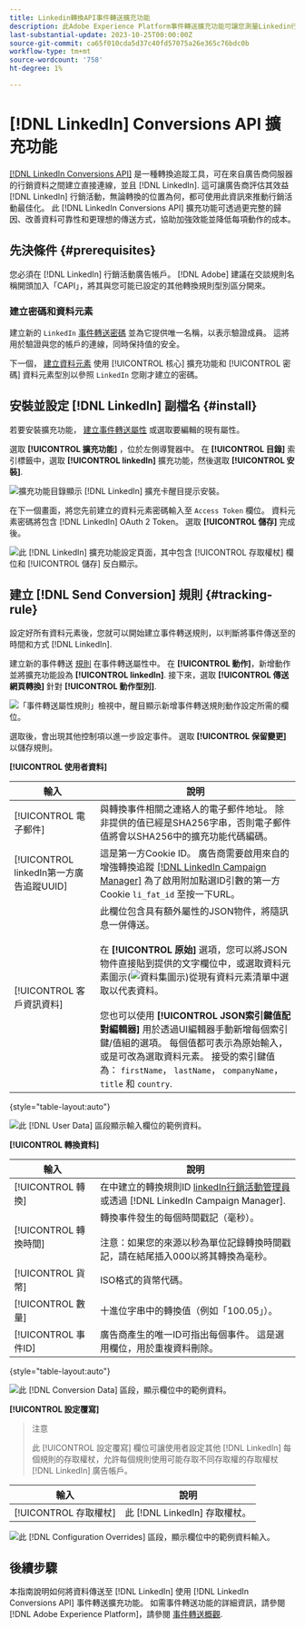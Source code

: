 ```yaml
---
title: Linkedin轉換API事件轉送擴充功能
description: 此Adobe Experience Platform事件轉送擴充功能可讓您測量Linkedin行銷活動的效能。
last-substantial-update: 2023-10-25T00:00:00Z
source-git-commit: ca65f010cda5d37c40fd57075a26e365c76bdc0b
workflow-type: tm+mt
source-wordcount: '758'
ht-degree: 1%

---
```


# [!DNL LinkedIn] Conversions API 擴充功能

[[!DNL LinkedIn Conversions API]](https://learn.microsoft.com/en-us/linkedin/marketing/integrations/ads-reporting/conversions-api) 是一種轉換追蹤工具，可在來自廣告商伺服器的行銷資料之間建立直接連線，並且 [!DNL LinkedIn]. 這可讓廣告商評估其效益 [!DNL LinkedIn] 行銷活動，無論轉換的位置為何，都可使用此資訊來推動行銷活動最佳化。 此 [!DNL LinkedIn Conversions API] 擴充功能可透過更完整的歸因、改善資料可靠性和更理想的傳送方式，協助加強效能並降低每項動作的成本。

## 先決條件 {#prerequisites}

您必須在 [!DNL LinkedIn] 行銷活動廣告帳戶。 [!DNL Adobe] 建議在交談規則名稱開頭加入「CAPI」，將其與您可能已設定的其他轉換規則型別區分開來。

### 建立密碼和資料元素

建立新的 `LinkedIn` [事件轉送密碼](../../../ui/event-forwarding/secrets.md) 並為它提供唯一名稱，以表示驗證成員。 這將用於驗證與您的帳戶的連線，同時保持值的安全。

下一個， [建立資料元素](../../../ui/managing-resources/data-elements.md#create-a-data-element) 使用 [!UICONTROL 核心] 擴充功能和 [!UICONTROL 密碼] 資料元素型別以參照 `LinkedIn` 您剛才建立的密碼。

## 安裝並設定 [!DNL LinkedIn] 副檔名 {#install}

若要安裝擴充功能， [建立事件轉送屬性](../../../ui/event-forwarding/overview.md#properties) 或選取要編輯的現有屬性。

選取 **[!UICONTROL 擴充功能]** ，位於左側導覽器中。 在 **[!UICONTROL 目錄]** 索引標籤中，選取 **[!UICONTROL linkedIn]** 擴充功能，然後選取 **[!UICONTROL 安裝]**.

![擴充功能目錄顯示 [!DNL LinkedIn] 擴充卡醒目提示安裝。](../../../images/extensions/server/linkedin/install-extension.png)

在下一個畫面，將您先前建立的資料元素密碼輸入至 `Access Token` 欄位。 資料元素密碼將包含 [!DNL LinkedIn] OAuth 2 Token。 選取 **[!UICONTROL 儲存]** 完成後。

![此 [!DNL LinkedIn] 擴充功能設定頁面，其中包含 [!UICONTROL 存取權杖] 欄位和 [!UICONTROL 儲存] 反白顯示。](../../../images/extensions/server/linkedin/configure-extension.png)

## 建立 [!DNL Send Conversion] 規則 {#tracking-rule}

設定好所有資料元素後，您就可以開始建立事件轉送規則，以判斷將事件傳送至的時間和方式 [!DNL LinkedIn].

建立新的事件轉送 [規則](../../../ui/managing-resources/rules.md) 在事件轉送屬性中。 在 **[!UICONTROL 動作]**，新增動作並將擴充功能設為 **[!UICONTROL linkedIn]**. 接下來，選取 **[!UICONTROL 傳送網頁轉換]** 針對 **[!UICONTROL 動作型別]**.

![「事件轉送屬性規則」檢視中，醒目顯示新增事件轉送規則動作設定所需的欄位。](../../../images/extensions/server/linkedin/linkedin-event-action.png)

選取後，會出現其他控制項以進一步設定事件。 選取 **[!UICONTROL 保留變更]** 以儲存規則。

**[!UICONTROL 使用者資料]**

| 輸入 | 說明 |
| --- | --- |
| [!UICONTROL 電子郵件] | 與轉換事件相關之連絡人的電子郵件地址。 除非提供的值已經是SHA256字串，否則電子郵件值將會以SHA256中的擴充功能代碼編碼。 |
| [!UICONTROL linkedIn第一方廣告追蹤UUID] | 這是第一方Cookie ID。 廣告商需要啟用來自的增強轉換追蹤 [[!DNL LinkedIn Campaign Manager]](https://www.linkedin.com/help/lms/answer/a423304/enable-first-party-cookies-on-a-linkedin-insight-tag) 為了啟用附加點選ID引數的第一方Cookie `li_fat_id` 至按一下URL。 |
| [!UICONTROL 客戶資訊資料] | 此欄位包含具有額外屬性的JSON物件，將隨訊息一併傳送。<br><br>在 **[!UICONTROL 原始]** 選項，您可以將JSON物件直接貼到提供的文字欄位中，或選取資料元素圖示(![資料集圖示](../../../images/extensions/server/aws/data-element-icon.png))從現有資料元素清單中選取以代表資料。<br><br>您也可以使用 **[!UICONTROL JSON索引鍵值配對編輯器]** 用於透過UI編輯器手動新增每個索引鍵/值組的選項。 每個值都可表示為原始輸入，或是可改為選取資料元素。 接受的索引鍵值為： `firstName`， `lastName`， `companyName`， `title` 和 `country`. |

{style="table-layout:auto"}

![此 [!DNL User Data] 區段顯示輸入欄位的範例資料。](../../../images/extensions/server/linkedin/configure-extension-user-data.png)

**[!UICONTROL 轉換資料]**

| 輸入 | 說明 |
| --- | --- |
| [!UICONTROL 轉換] | 在中建立的轉換規則ID [linkedIn行銷活動管理員](https://www.linkedin.com/help/lms/answer/a1657171) 或透過 [!DNL LinkedIn Campaign Manager]. |
| [!UICONTROL 轉換時間] | 轉換事件發生的每個時間戳記（毫秒）。 <br><br> 注意：如果您的來源以秒為單位記錄轉換時間戳記，請在結尾插入000以將其轉換為毫秒。 |
| [!UICONTROL 貨幣] | ISO格式的貨幣代碼。 |
| [!UICONTROL 數量] | 十進位字串中的轉換值（例如「100.05」）。 |
| [!UICONTROL 事件ID] | 廣告商產生的唯一ID可指出每個事件。 這是選用欄位，用於重複資料刪除。 |

{style="table-layout:auto"}

![此 [!DNL Conversion Data] 區段，顯示欄位中的範例資料。](../../../images/extensions/server/linkedin/configure-extension-conversions-data.png)

**[!UICONTROL 設定覆寫]**

>注意
>
>此 [!UICONTROL 設定覆寫] 欄位可讓使用者設定其他 [!DNL LinkedIn] 每個規則的存取權杖，允許每個規則使用可能存取不同存取權的存取權杖 [!DNL LinkedIn] 廣告帳戶。

| 輸入 | 說明 |
| --- | --- |
| [!UICONTROL 存取權杖] | 此 [!DNL LinkedIn] 存取權杖。 |

![此 [!DNL Configuration Overrides] 區段，顯示欄位中的範例資料輸入。](../../../images/extensions/server/linkedin/configure-extension-configuration-override.png)

## 後續步驟

本指南說明如何將資料傳送至 [!DNL LinkedIn] 使用 [!DNL LinkedIn Conversions API] 事件轉送擴充功能。 如需事件轉送功能的詳細資訊，請參閱 [!DNL Adobe Experience Platform]，請參閱 [事件轉送概觀](../../../ui/event-forwarding/overview.md).
